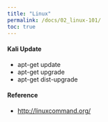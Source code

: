 ```yaml
---
title: "Linux"
permalink: /docs/02_linux-101/
toc: true
---
```


#### Kali Update
- apt-get update
- apt-get upgrade
- apt-get dist-upgrade
#### Reference
- http://linuxcommand.org/
